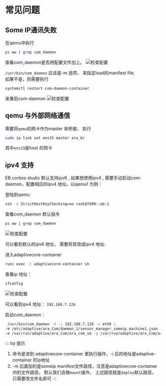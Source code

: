 # 常见问题
## Some IP通讯失败 
在qemu中执行
``` bash
ps ww | grep com_daemon
```
查看com_daemon是否把配置文件加上。
<img :src="$withBase('/images/eb_corbos_starterkit/trouble_shooting/check_config.png')" alt="检查配置">

`/usr/bin/com_daemon` 应该是-m 选项， 来指定load的manifest file,  
如果不是，则需要执行
``` bash
systemctl restart com-daemon-container
```
来重启com-daemon
<img :src="$withBase('/images/eb_corbos_starterkit/trouble_shooting/restart_com_daemon.png')" alt="检查配置">

## qemu 与外部网络通信 
需要将`qemu`的网卡作为master 来桥接， 执行
``` bash
sudo ip link set ens33 master ara_br
```
其中`ens33`是host 的网卡

## ipv4 支持
EB corbos studio 默认支持ipv6 , 如果想使用ipv4 , 需要手动启动com-daemon，配置相应的ipv4 地址。以qemu1 为例：

登陆到qemu 
``` bash
ssh -o StrictHostKeyChecking=no root@fd00::eb:1
```

查看com_daemon 默认指令
``` bash
ps ww | grep com_daemon 
```
<img :src="$withBase('/images/eb_corbos_starterkit/trouble_shooting/com_daemon.png')" alt="检查配置">

可以看到默认的ipv6 地址， 需要将其改成ipv4 地址:  

进入adaptivecore-container 
``` bash
runc exec -t adaptivecore-container sh
```

查看ip 地址：
``` bash
ifconfig 
```
<img :src="$withBase('/images/eb_corbos_starterkit/trouble_shooting/ifconfig.png')" alt="检查配置">

可以看到ipv4 地址： `192.168.7.126` 

启动com_daemon：
``` bash
 /usr/bin/com_daemon -d -i 192.168.7.126 -n eth0 \
-m /etc/adaptive/ara_Com/daemon_1/sensor_manager_someip_machine1.json -c 255 \
-e /var/run/adaptive/ara_Com/ara_com_sm -g /var/run/adaptive/ara_Com/ara_com_gw_1_
```

::: tip 提示 
1. 命令是进到 adaptivecore-container 里执行操作，-i 后的地址是adaptive-container 的ip地址
2. -m 后面加的是someip manifest文件路径，注意是adaptivecore-container内的文件路径，
默认我们会做`mount`操作， 上述路径就是`deploy`默认路径， 只需要改文件名即可
:::